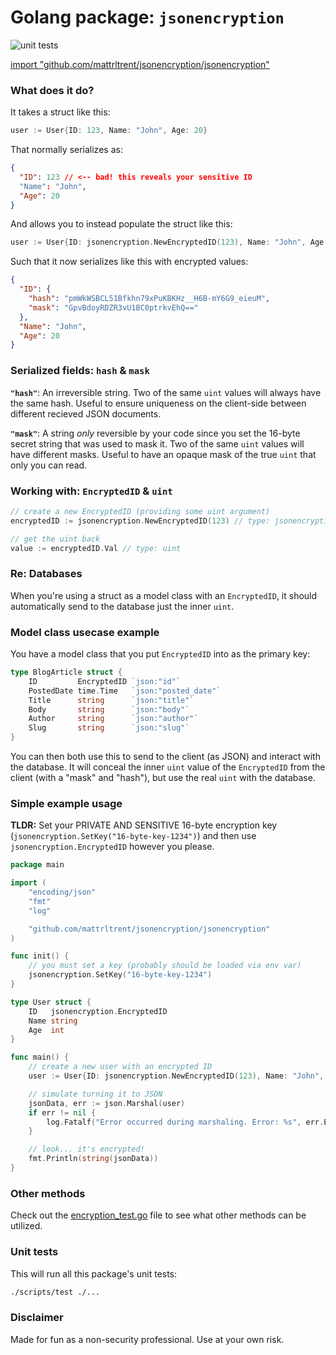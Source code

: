 # Golang package: `jsonencryption`

![unit tests](https://github.com/mattrltrent/jsonencryption/actions/workflows/unit_tests.yml/badge.svg)

[import "github.com/mattrltrent/jsonencryption/jsonencryption"](github.com/mattrltrent/jsonencryption/jsonencryption)

### What does it do?

It takes a struct like this:

```go
user := User{ID: 123, Name: "John", Age: 20}
```

That normally serializes as:

```json
{
  "ID": 123 // <-- bad! this reveals your sensitive ID
  "Name": "John",
  "Age": 20
}
```

And allows you to instead populate the struct like this:

```go
user := User{ID: jsonencryption.NewEncryptedID(123), Name: "John", Age: 20}
```

Such that it now serializes like this with encrypted values:

```json
{
  "ID": {
    "hash": "pmWkWSBCL51Bfkhn79xPuKBKHz__H6B-mY6G9_eieuM",
    "mask": "GpvBdoyRDZR3vU1BC0ptrkvEhQ=="
  },
  "Name": "John",
  "Age": 20
}
```

### Serialized fields: `hash` & `mask`

**`"hash"`**: An irreversible string. Two of the same `uint` values will always have the same hash. Useful to ensure uniqueness on the client-side between different recieved JSON documents. 

**`"mask"`**: A string *only* reversible by your code since you set the 16-byte secret string that was used to mask it. Two of the same `uint` values will have different masks. Useful to have an opaque mask of the true `uint` that only you can read.

### Working with: `EncryptedID` & `uint`

```go
// create a new EncryptedID (providing some uint argument)
encryptedID := jsonencryption.NewEncryptedID(123) // type: jsonencryption.EncryptedID

// get the uint back
value := encryptedID.Val // type: uint
```

### Re: Databases

When you're using a struct as a model class with an `EncryptedID`, it should automatically send to the database just the inner `uint`.

### Model class usecase example

You have a model class that you put `EncryptedID` into as the primary key:

```go
type BlogArticle struct {
	ID         EncryptedID `json:"id"`
	PostedDate time.Time   `json:"posted_date"`
	Title      string      `json:"title"`
	Body       string      `json:"body"`
	Author     string      `json:"author"`
	Slug       string      `json:"slug"`
}
```

You can then both use this to send to the client (as JSON) and interact with the database. It will conceal the inner `uint` value of the `EncryptedID` from the client (with a "mask" and "hash"), but use the real `uint` with the database.

### Simple example usage

**TLDR:** Set your PRIVATE AND SENSITIVE 16-byte encryption key (`jsonencryption.SetKey("16-byte-key-1234")`) and then use `jsonencryption.EncryptedID` however you please.

```go
package main

import (
	"encoding/json"
	"fmt"
	"log"

	"github.com/mattrltrent/jsonencryption/jsonencryption"
)

func init() {
	// you must set a key (probably should be loaded via env var)
	jsonencryption.SetKey("16-byte-key-1234")
}

type User struct {
	ID   jsonencryption.EncryptedID
	Name string
	Age  int
}

func main() {
	// create a new user with an encrypted ID
	user := User{ID: jsonencryption.NewEncryptedID(123), Name: "John", Age: 20}

	// simulate turning it to JSON
	jsonData, err := json.Marshal(user)
	if err != nil {
		log.Fatalf("Error occurred during marshaling. Error: %s", err.Error())
	}

	// look... it's encrypted!
	fmt.Println(string(jsonData))
}
```

### Other methods

Check out the [encryption_test.go](https://github.com/mattrltrent/jsonencryption/blob/main/jsonencryption/encryption_test.go) file to see what other methods can be utilized.

### Unit tests

This will run all this package's unit tests:

```sh
./scripts/test ./...
```

### Disclaimer

Made for fun as a non-security professional. Use at your own risk.